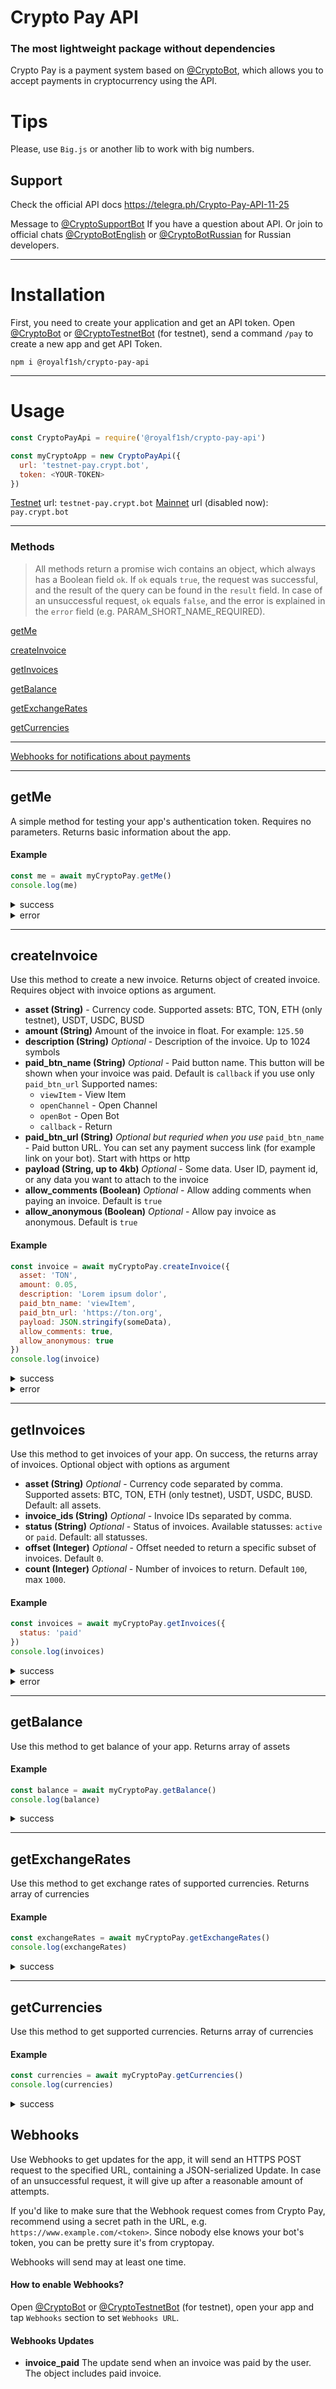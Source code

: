 # Crypto Pay API

### The most lightweight package without dependencies

Crypto Pay is a payment system based on <a target="_blank" href="http://t.me/CryptoBot">@CryptoBot</a>, which allows you to accept payments in cryptocurrency using the API.

# Tips

Please, use `Big.js` or another lib to work with big numbers.

## Support

Check the official API docs <a target="_blank" href="https://telegra.ph/Crypto-Pay-API-11-25">https://telegra.ph/Crypto-Pay-API-11-25</a>

Message to <a target="_blank" href="http://t.me/CryptoSupportBot">@CryptoSupportBot</a> If you have a question about API. Or join to official chats <a target="_blank" href="http://t.me/CryptoBotEnglish">@CryptoBotEnglish</a> or <a target="_blank" href="http://t.me/CryptoBotRussian">@CryptoBotRussian</a> for Russian developers.

---

# Installation

First, you need to create your application and get an API token. Open <a target="_blank" href="http://t.me/CryptoBot">@CryptoBot</a> or <a target="_blank" href="http://t.me/CryptoTestnetBot">@CryptoTestnetBot</a> (for testnet), send a command `/pay` to create a new app and get API Token.

```
npm i @royalf1sh/crypto-pay-api
```

---

# Usage

```javascript
const CryptoPayApi = require('@royalf1sh/crypto-pay-api')

const myCryptoApp = new CryptoPayApi({
  url: 'testnet-pay.crypt.bot',
  token: <YOUR-TOKEN>
})
```

<a target="_blank" href="http://t.me/CryptoTestnetBot">Testnet</a> url: `testnet-pay.crypt.bot`
<a target="_blank" href="http://t.me/CryptoBot">Mainnet</a> url (disabled now): `pay.crypt.bot`

---

### Methods

> All methods return a promise wich contains an object, which always has a Boolean field `ok`. If `ok` equals `true`, the request was successful, and the result of the query can be found in the `result` field. In case of an unsuccessful request, `ok` equals `false`, and the error is explained in the `error` field (e.g. PARAM_SHORT_NAME_REQUIRED).

[getMe](#getme)

[createInvoice](#createinvoice)

[getInvoices](#getinvoices)

[getBalance](#getbalance)

[getExchangeRates](#getexchangerates)

[getCurrencies](#getcurrencies)

---

[Webhooks for notifications about payments](#webhooks)

---

## getMe

A simple method for testing your app's authentication token. Requires no parameters. Returns basic information about the app.

#### Example

```js
const me = await myCryptoPay.getMe()
console.log(me)
```

<details>
  <summary>success</summary>
  
```js
{
  ok: true,
  result: {
    app_id: xxxx,
    name: 'Name of App',
    payment_processing_bot_username: 'CryptoTestnetBot'
  }
}
```
  
</details>
<details>
  <summary>error</summary>
  
```js
{ ok: false, error: { code: 401, name: 'UNAUTHORIZED' } }
```
  
</details>

---

## createInvoice

Use this method to create a new invoice. Returns object of created invoice.
Requires object with invoice options as argument.

- **asset (String)** - Currency code. Supported assets: BTC, TON, ETH (only testnet), USDT, USDC, BUSD
- **amount (String)**
  Amount of the invoice in float. For example: `125.50`
- **description (String)** _Optional_ - Description of the invoice. Up to 1024 symbols
- **paid_btn_name (String)** _Optional_ - Paid button name. This button will be shown when your invoice was paid. Default is `callback` if you use only `paid_btn_url`
  Supported names:
  - `viewItem` - View Item
  - `openChannel` - Open Channel
  - `openBot` - Open Bot
  - `callback` - Return
- **paid_btn_url (String)** _Optional but requried when you use_ `paid_btn_name` - Paid button URL. You can set any payment success link (for example link on your bot). Start with https or http
- **payload (String, up to 4kb)** _Optional_ - Some data. User ID, payment id, or any data you want to attach to the invoice
- **allow_comments (Boolean)** _Optional_ - Allow adding comments when paying an invoice. Default is `true`
- **allow_anonymous (Boolean)** _Optional_ - Allow pay invoice as anonymous. Default is `true`

#### Example

```js
const invoice = await myCryptoPay.createInvoice({
  asset: 'TON',
  amount: 0.05,
  description: 'Lorem ipsum dolor',
  paid_btn_name: 'viewItem',
  paid_btn_url: 'https://ton.org',
  payload: JSON.stringify(someData),
  allow_comments: true,
  allow_anonymous: true
})
console.log(invoice)
```

<details>
  <summary>success</summary>
  
```js
{
  ok: true,
  result: {
    invoice_id: 1422,
    status: 'active',
    hash: 'IVuWdeBit4d5',
    asset: 'TON',
    amount: '0.05',
    pay_url: 'https://t.me/CryptoTestnetBot?start=IVuWdeBit4d5',
    description: 'Lorem ipsum dolor',
    created_at: '2021-11-29T21:10:43.516Z',
    allow_comments: true,
    allow_anonymous: true,
    payload: '{"some":"text"}',
    paid_btn_name: 'viewItem',
    paid_btn_url: 'https://ton.org',
    is_confirmed: false
  }
}
```

</details>
<details>
  <summary>error</summary>
  
```js
{
  ok: false,
  error: {
    code: 400,
    name: 'ASSET_INVALID',
    supported_assets: [
      'BTC',  'ETH',
      'TON',  'BNB',
      'BUSD', 'USDC',
      'USDT'
    ]
  }
}
```
  
</details>

---

## getInvoices

Use this method to get invoices of your app. On success, the returns array of invoices. Optional object with options as argument

- **asset (String)** _Optional_ - Currency code separated by comma. Supported assets: BTC, TON, ETH (only testnet), USDT, USDC, BUSD. Default: all assets.
- **invoice_ids (String)** _Optional_ - Invoice IDs separated by comma.
- **status (String)** _Optional_ - Status of invoices. Available statusses: `active` or `paid`. Default: all statusses.
- **offset (Integer)** _Optional_ - Offset needed to return a specific subset of invoices. Default `0`.
- **count (Integer)** _Optional_ - Number of invoices to return. Default `100`, max `1000`.

#### Example

```js
const invoices = await myCryptoPay.getInvoices({
  status: 'paid'
})
console.log(invoices)
```

<details>
  <summary>success</summary>
  
```js
{ 
  ok: true,
  result: { count: 1, 
  items: [ 
    {
      invoice_id: 1407,
      status: 'paid',
      hash: 'IVZZ22QMSmdS',
      asset: 'TON',
      amount: '0.05',
      pay_url: 'https://t.me/CryptoTestnetBot?start=IVZZ22QMSmdS',
      description: 'Duis felis ligula, tincidunt vel bibendum vitae',
      created_at: '2021-11-29T18:30:15.527Z',
      paid_at: '2021-11-29T18:32:36.017Z',
      allow_comments: true,
      allow_anonymous: true,
      paid_anonymously: true,
      comment: 'User comment',
      is_confirmed: true,
      confirmed_at: '2021-11-29T18:34:04.019Z'
    }
  ]
 }
}
```

</details>
<details>
  <summary>error</summary>
  
```js
{
  ok: false,
  error: {
    code: 400,
    name: 'STATUS_INVALID',
    allowed_statuses: [ 'active', 'paid' ]
  }
}
```
</details>

---

## getBalance

Use this method to get balance of your app. Returns array of assets

#### Example

```js
const balance = await myCryptoPay.getBalance()
console.log(balance)
```

<details>
  <summary>success</summary>
  
```js
{
  ok: true,
  result: [
    { currency_code: 'BTC', available: '0' },
    { currency_code: 'ETH', available: '0' },
    { currency_code: 'TON', available: '100' },
    { currency_code: 'BNB', available: '0' },
    { currency_code: 'BUSD', available: '0' },
    { currency_code: 'USDC', available: '0' },
    { currency_code: 'USDT', available: '0' }
  ]
}
```

</details>

---

## getExchangeRates

Use this method to get exchange rates of supported currencies. Returns array of currencies

#### Example

```js
const exchangeRates = await myCryptoPay.getExchangeRates()
console.log(exchangeRates)
```

<details>
  <summary>success</summary>
  
```js
{
  ok: true,
  result: [
    {
      is_valid: true,
      source: 'BTC',
      target: 'RUB',
      rate: '4352500.00000000'
    },
    { 
      is_valid: true, 
      source: 'BTC', 
      target: 'USD', 
      rate: '58208.74' 
    },
    {
      is_valid: true,
      source: 'BTC',
      target: 'EUR',
      rate: '51608.27634518'
    },
    {
      is_valid: true,
      source: 'BTC',
      target: 'BYN',
      rate: '148607.32068118'
    },
    {
      is_valid: true,
      source: 'BTC',
      target: 'UAH',
      rate: '1584025.65210026'
    },
    {
      is_valid: true,
      source: 'BTC',
      target: 'KZT',
      rate: '25483546.66840868'
    },
    {
      is_valid: true,
      source: 'ETH',
      target: 'RUB',
      rate: '332729.10000000'
    },
    { 
      is_valid: true, 
      source: 'ETH', 
      target: 'USD', 
      rate: '4444.8' 
    },
    {
      is_valid: true,
      source: 'ETH',
      target: 'EUR',
      rate: '3940.7907936'
    },
    {
      is_valid: true,
      source: 'ETH',
      target: 'BYN',
      rate: '11347.6055136'
    },
    {
      is_valid: true,
      source: 'ETH',
      target: 'UAH',
      rate: '120955.6712352'
    },
    {
      is_valid: true,
      source: 'ETH',
      target: 'KZT',
      rate: '1945915.1363136'
    },
    {
      is_valid: true,
      source: 'TON',
      target: 'RUB',
      rate: '223.07911600'
    },
    {
      is_valid: true,
      source: 'TON',
      target: 'USD',
      rate: '2.99000000'
    },
    {
      is_valid: true,
      source: 'TON',
      target: 'EUR',
      rate: '2.65095493'
    },
    {
      is_valid: true,
      source: 'TON',
      target: 'BYN',
      rate: '7.63349093'
    },
    {
      is_valid: true,
      source: 'TON',
      target: 'UAH',
      rate: '81.36641851'
    },
    {
      is_valid: true,
      source: 'TON',
      target: 'KZT',
      rate: '1309.00968718'
    },
    {
      is_valid: true,
      source: 'BNB',
      target: 'RUB',
      rate: '46613.00000000'
    },
    { 
      is_valid: true, 
      source: 'BNB', 
      target: 'USD', 
      rate: '622.7' 
    },
    {
      is_valid: true,
      source: 'BNB',
      target: 'EUR',
      rate: '552.0901789'
    },
    {
      is_valid: true,
      source: 'BNB',
      target: 'BYN',
      rate: '1589.7574589'
    },
    {
      is_valid: true,
      source: 'BNB',
      target: 'UAH',
      rate: '16945.4410723'
    },
    {
      is_valid: true,
      source: 'BNB',
      target: 'KZT',
      rate: '272615.4957214'
    },
    {
      is_valid: true,
      source: 'BUSD',
      target: 'RUB',
      rate: '74.72000000'
    },
    {
      is_valid: true,
      source: 'BUSD',
      target: 'USD',
      rate: '1.00000000'
    },
    {
      is_valid: true,
      source: 'BUSD',
      target: 'EUR',
      rate: '0.88660700'
    },
    {
      is_valid: true,
      source: 'BUSD',
      target: 'BYN',
      rate: '2.55300700'
    },
    {
      is_valid: true,
      source: 'BUSD',
      target: 'UAH',
      rate: '27.21284900'
    },
    {
      is_valid: true,
      source: 'BUSD',
      target: 'KZT',
      rate: '437.79588200'
    },
    {
      is_valid: true,
      source: 'USDC',
      target: 'RUB',
      rate: '74.60840000'
    },
    {
      is_valid: true,
      source: 'USDC',
      target: 'USD',
      rate: '1.00000000'
    },
    {
      is_valid: true,
      source: 'USDC',
      target: 'EUR',
      rate: '0.88660700'
    },
    {
      is_valid: true,
      source: 'USDC',
      target: 'BYN',
      rate: '2.55300700'
    },
    {
      is_valid: true,
      source: 'USDC',
      target: 'UAH',
      rate: '27.21284900'
    },
    {
      is_valid: true,
      source: 'USDC',
      target: 'KZT',
      rate: '437.79588200'
    },
    {
      is_valid: true,
      source: 'USDT',
      target: 'RUB',
      rate: '74.73000000'
    },
    {
      is_valid: true,
      source: 'USDT',
      target: 'USD',
      rate: '1.00000000'
    },
    {
      is_valid: true,
      source: 'USDT',
      target: 'EUR',
      rate: '0.88660700'
    },
    {
      is_valid: true,
      source: 'USDT',
      target: 'BYN',
      rate: '2.55300700'
    },
    {
      is_valid: true,
      source: 'USDT',
      target: 'UAH',
      rate: '27.21284900'
    },
    {
      is_valid: true,
      source: 'USDT',
      target: 'KZT',
      rate: '437.79588200'
    }
  ]
}
```
</details>

---

## getCurrencies

Use this method to get supported currencies. Returns array of currencies

#### Example

```js
const currencies = await myCryptoPay.getCurrencies()
console.log(currencies)
```

<details>
  <summary>success</summary>
  
```js
{
  ok: true,
  result: [
    {
      is_blockchain: true,
      is_stablecoin: false,
      is_fiat: false,
      name: 'Bitcoin',
      code: 'BTC',
      url: 'https://bitcoin.org/',
      decimals: 8
    },
    {
      is_blockchain: true,
      is_stablecoin: false,
      is_fiat: false,
      name: 'Ethereum',
      code: 'ETH',
      url: 'https://ethereum.org/',
      decimals: 18
    },
    {
      is_blockchain: true,
      is_stablecoin: false,
      is_fiat: false,
      name: 'Toncoin',
      code: 'TON',
      url: 'https://ton.org/',
      decimals: 9
    },
    {
      is_blockchain: true,
      is_stablecoin: false,
      is_fiat: false,
      name: 'Binance Coin',
      code: 'BNB',
      url: 'https://binance.org/',
      decimals: 18
    },
    {
      is_blockchain: false,
      is_stablecoin: true,
      is_fiat: false,
      name: 'Binance USD',
      code: 'BUSD',
      url: 'https://www.binance.com/en/busd',
      decimals: 18
    },
    {
      is_blockchain: false,
      is_stablecoin: true,
      is_fiat: false,
      name: 'USD Coin',
      code: 'USDC',
      url: 'https://www.centre.io/usdc',
      decimals: 18
    },
    {
      is_blockchain: false,
      is_stablecoin: true,
      is_fiat: false,
      name: 'Tether',
      code: 'USDT',
      url: 'https://tether.to/',
      decimals: 18
    },
    {
      is_blockchain: false,
      is_stablecoin: false,
      is_fiat: true,
      name: 'Russian ruble',
      code: 'RUB',
      decimals: 8
    },
    {
      is_blockchain: false,
      is_stablecoin: false,
      is_fiat: true,
      name: 'United States dollar',
      code: 'USD',
      decimals: 8
    },
    {
      is_blockchain: false,
      is_stablecoin: false,
      is_fiat: true,
      name: 'Euro',
      code: 'EUR',
      decimals: 8
    },
    {
      is_blockchain: false,
      is_stablecoin: false,
      is_fiat: true,
      name: 'Belarusian ruble',
      code: 'BYN',
      decimals: 8
    },
    {
      is_blockchain: false,
      is_stablecoin: false,
      is_fiat: true,
      name: 'Ukrainian hryvnia',
      code: 'UAH',
      decimals: 8
    },
    {
      is_blockchain: false,
      is_stablecoin: false,
      is_fiat: true,
      name: 'Pound sterling',
      code: 'GBP',
      decimals: 8
    },
    {
      is_blockchain: false,
      is_stablecoin: false,
      is_fiat: true,
      name: 'Renminbi',
      code: 'CNY',
      decimals: 8
    },
    {
      is_blockchain: false,
      is_stablecoin: false,
      is_fiat: true,
      name: 'Kazakhstani tenge',
      code: 'KZT',
      decimals: 8
    }
  ]
}
```

</details>

## Webhooks

Use Webhooks to get updates for the app, it will send an HTTPS POST request to the specified URL, containing a JSON-serialized Update. In case of an unsuccessful request, it will give up after a reasonable amount of attempts.

If you'd like to make sure that the Webhook request comes from Crypto Pay, recommend using a secret path in the URL, e.g. `https://www.example.com/<token>`. Since nobody else knows your bot's token, you can be pretty sure it's from cryptopay.

Webhooks will send may at least one time.

#### How to enable Webhooks?

Open <a target="_blank" href="http://t.me/CryptoBot">@CryptoBot</a> or <a target="_blank" href="http://t.me/CryptoTestnetBot">@CryptoTestnetBot</a> (for testnet), open your app and tap `Webhooks` section to set `Webhooks URL`.

#### Webhooks Updates

- **invoice_paid** The update send when an invoice was paid by the user. The object includes paid invoice.
